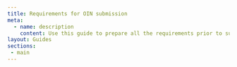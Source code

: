 ```yaml
---
title: Requirements for OIN submission
meta:
  - name: description
    content: Use this guide to prepare all the requirements prior to submitting your integration to Okta for publication in the Okta Integration Network.
layout: Guides
sections:
 - main
---
```

